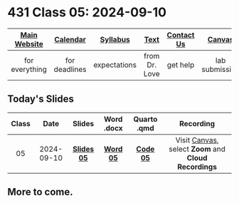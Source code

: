 # 431 Class 05: 2024-09-10

[Main Website](https://thomaselove.github.io/431-2024/) | [Calendar](https://thomaselove.github.io/431-2024/calendar.html) | [Syllabus](https://thomaselove.github.io/431-syllabus-2024/) | [Text](https://thomaselove.github.io/431-book/) | [Contact Us](https://thomaselove.github.io/431-2024/contact.html) | [Canvas](https://canvas.case.edu) | [Data and Code](https://github.com/THOMASELOVE/431-data)
:-----------: | :--------------: | :----------: | :---------: | :-------------: | :-----------: | :------------:
for everything | for deadlines | expectations | from Dr. Love | get help | lab submission | for downloads

## Today's Slides

Class | Date | Slides | Word .docx | Quarto .qmd | Recording
:---: | :--------: | :------: | :------: | :------: | :-------------:
05 | 2024-09-10 | **[Slides 05](https://thomaselove.github.io/431-slides-2024/class05.html)** | **[Word 05](https://thomaselove.github.io/431-slides-2024/class05w.docx)** | **[Code 05](https://github.com/THOMASELOVE/431-slides-2024/blob/main/class05.qmd)** | Visit [Canvas](https://canvas.case.edu/), select **Zoom** and **Cloud Recordings**

## More to come.
